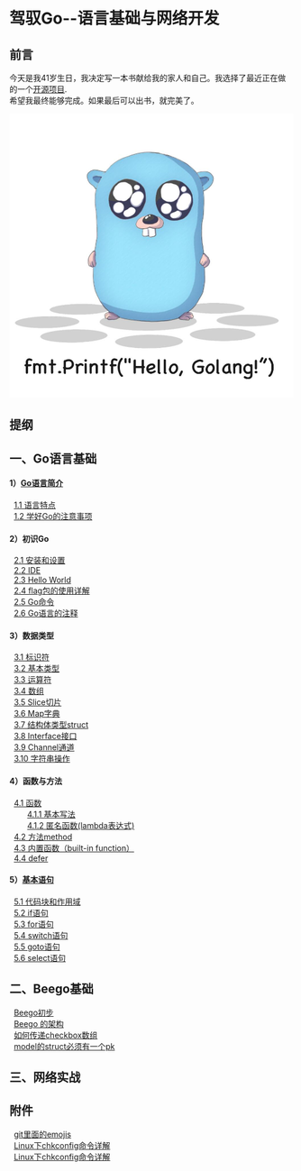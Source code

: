 # 驾驭Go--语言基础与网络开发
## 前言
  今天是我41岁生日，我决定写一本书献给我的家人和自己。我选择了最近正在做的一个[开源项目](https://github.com/sunnygocms/managementCMS).<br />希望我最终能够完成。如果最后可以出书，就完美了。

![golang](./go_lang_base/golang.jpg)

## 提纲
## 一、Go语言基础 
#### 1）[Go语言简介](https://github.com/sunnygocms/gobook/blob/master/01.md) 
&nbsp;&nbsp;[1.1 语言特点](https://github.com/sunnygocms/gobook/blob/master/go_lang_base/01.1.md)<br />
&nbsp;&nbsp;[1.2 学好Go的注意事项](https://github.com/sunnygocms/gobook/blob/master/go_lang_base/01.2.md)<br />
#### 2）初识Go 
&nbsp;&nbsp;[2.1 安装和设置](https://github.com/sunnygocms/gobook/blob/master/go_lang_base/02.1.md) <br />
&nbsp;&nbsp;[2.2 IDE](https://github.com/sunnygocms/gobook/blob/master/go_lang_base/02.2.md)<br />
&nbsp;&nbsp;[2.3 Hello World](https://github.com/sunnygocms/gobook/blob/master/go_lang_base/02.3.md)<br />
&nbsp;&nbsp;[2.4 flag包的使用详解](https://github.com/sunnygocms/gobook/blob/master/go_lang_base/02.4.md)<br />
&nbsp;&nbsp;[2.5 Go命令](https://github.com/sunnygocms/gobook/blob/master/go_lang_base/02.5.md)<br />
&nbsp;&nbsp;[2.6 Go语言的注释](https://github.com/sunnygocms/gobook/blob/master/go_lang_base/02.6.md)<br />
#### 3）数据类型
&nbsp;&nbsp;[3.1 标识符](https://github.com/sunnygocms/gobook/blob/master/go_lang_base/03.1.md) <br />
&nbsp;&nbsp;[3.2 基本类型](https://github.com/sunnygocms/gobook/blob/master/go_lang_base/03.2.md)<br />
&nbsp;&nbsp;[3.3 运算符](https://github.com/sunnygocms/gobook/blob/master/go_lang_base/03.3.md)<br />
&nbsp;&nbsp;[3.4 数组](https://github.com/sunnygocms/gobook/blob/master/go_lang_base/03.4.md)<br />
&nbsp;&nbsp;[3.5 Slice切片](https://github.com/sunnygocms/gobook/blob/master/go_lang_base/03.5.md)<br />
&nbsp;&nbsp;[3.6 Map字典](https://github.com/sunnygocms/gobook/blob/master/go_lang_base/03.6.md)<br />
&nbsp;&nbsp;[3.7 结构体类型struct](https://github.com/sunnygocms/gobook/blob/master/go_lang_base/03.7.md)<br />
&nbsp;&nbsp;[3.8 Interface接口](https://github.com/sunnygocms/gobook/blob/master/go_lang_base/03.8.md)<br />
&nbsp;&nbsp;[3.9 Channel通道](https://github.com/sunnygocms/gobook/blob/master/go_lang_base/03.9.md)<br />
&nbsp;&nbsp;[3.10 字符串操作](https://github.com/sunnygocms/gobook/blob/master/go_lang_base/03.10.md)<br />
#### 4）函数与方法
&nbsp;&nbsp;[4.1 函数](https://github.com/sunnygocms/gobook/blob/master/go_lang_base/04.1.md)<br />
&nbsp;&nbsp;&nbsp;&nbsp;&nbsp;&nbsp;&nbsp;&nbsp;[4.1.1 基本写法](https://github.com/sunnygocms/gobook/blob/master/go_lang_base/04.1.1.md)<br />
&nbsp;&nbsp;&nbsp;&nbsp;&nbsp;&nbsp;&nbsp;&nbsp;[4.1.2 匿名函数(lambda表达式)](https://github.com/sunnygocms/gobook/blob/master/go_lang_base/04.1.2.md)<br />
&nbsp;&nbsp;[4.2 方法method](https://github.com/sunnygocms/gobook/blob/master/go_lang_base/04.2.md)<br />
&nbsp;&nbsp;[4.3 内置函数（built-in function）](https://github.com/sunnygocms/gobook/blob/master/go_lang_base/04.3.md)<br />
&nbsp;&nbsp;[4.4 defer](https://github.com/sunnygocms/gobook/blob/master/go_lang_base/04.4.md)<br />
#### 5）[基本语句](https://github.com/sunnygocms/gobook/blob/master/go_lang_base/05.md) 
&nbsp;&nbsp;[5.1 代码块和作用域](https://github.com/sunnygocms/gobook/blob/master/go_lang_base/05.1.md)<br />
&nbsp;&nbsp;[5.2 if语句](https://github.com/sunnygocms/gobook/blob/master/go_lang_base/05.2.md)<br />
&nbsp;&nbsp;[5.3 for语句](https://github.com/sunnygocms/gobook/blob/master/go_lang_base/05.3.md)<br />
&nbsp;&nbsp;[5.4 switch语句](https://github.com/sunnygocms/gobook/blob/master/go_lang_base/05.4.md)<br />
&nbsp;&nbsp;[5.5 goto语句](https://github.com/sunnygocms/gobook/blob/master/go_lang_base/05.5.md)<br />
&nbsp;&nbsp;[5.6 select语句](https://github.com/sunnygocms/gobook/blob/master/go_lang_base/05.6.md)<br />

		
## 二、Beego基础
&nbsp;&nbsp;[Beego初步](https://github.com/sunnygocms/gobook/blob/master/beego_base/01.1.md)<br />
&nbsp;&nbsp;[Beego 的架构](https://github.com/sunnygocms/gobook/blob/master/beego_base/01.2.md)<br />
&nbsp;&nbsp;[如何传递checkbox数组](https://github.com/sunnygocms/gobook/blob/master/beego_base/20.0.1.md)<br />
&nbsp;&nbsp;[model的struct必须有一个pk](https://github.com/sunnygocms/gobook/blob/master/beego_base/20.0.2.md)<br />
## 三、网络实战

## 附件
&nbsp;&nbsp;[git里面的emojis](https://github.com/sunnygocms/gobook/blob/master/go_lang_base/git_emoji.md)<br />
&nbsp;&nbsp;[Linux下chkconfig命令详解](https://github.com/sunnygocms/gobook/blob/master/go_lang_base/linux_chkconfig.md)<br />
&nbsp;&nbsp;[Linux下chkconfig命令详解](https://github.com/sunnygocms/gobook/blob/master/go_lang_base/linux_systemctl.md)